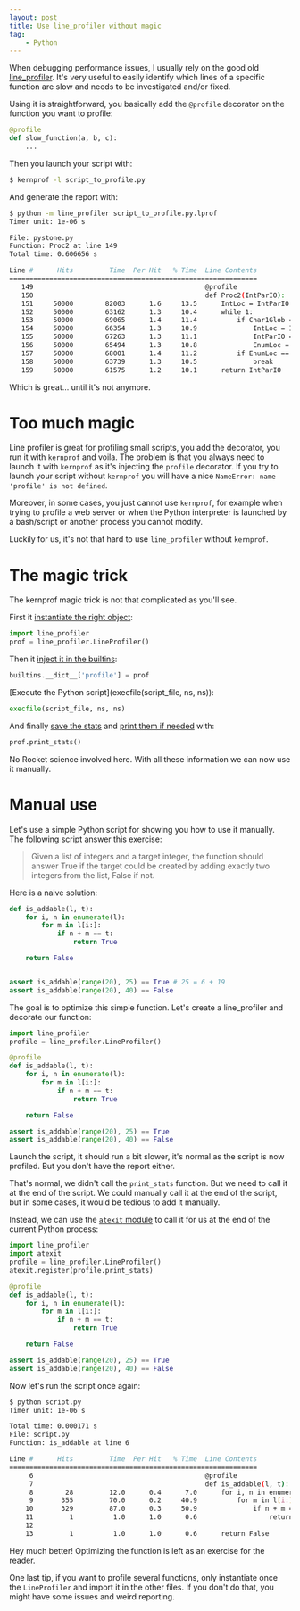 ```yaml
---
layout: post
title: Use line_profiler without magic
tag:
    - Python
---
```


When debugging performance issues, I usually rely on the good old [line_profiler](https://pypi.org/project/line_profiler/). It's very useful to easily identify which lines of a specific function are slow and needs to be investigated and/or fixed.

Using it is straightforward, you basically add the `@profile` decorator on the function you want to profile:

```python
@profile
def slow_function(a, b, c):
    ...
```

Then you launch your script with:

```bash
$ kernprof -l script_to_profile.py
```

And generate the report with:

```bash
$ python -m line_profiler script_to_profile.py.lprof
Timer unit: 1e-06 s

File: pystone.py
Function: Proc2 at line 149
Total time: 0.606656 s

Line #      Hits         Time  Per Hit   % Time  Line Contents
==============================================================
   149                                           @profile
   150                                           def Proc2(IntParIO):
   151     50000        82003      1.6     13.5      IntLoc = IntParIO + 10
   152     50000        63162      1.3     10.4      while 1:
   153     50000        69065      1.4     11.4          if Char1Glob == 'A':
   154     50000        66354      1.3     10.9              IntLoc = IntLoc - 1
   155     50000        67263      1.3     11.1              IntParIO = IntLoc - IntGlob
   156     50000        65494      1.3     10.8              EnumLoc = Ident1
   157     50000        68001      1.4     11.2          if EnumLoc == Ident1:
   158     50000        63739      1.3     10.5              break
   159     50000        61575      1.2     10.1      return IntParIO
```

Which is great... until it's not anymore.

# Too much magic

Line profiler is great for profiling small scripts, you add the decorator, you run it with `kernprof` and voila. The problem is that you always need to launch it with `kernprof` as it's injecting the `profile` decorator. If you try to launch your script without `kernprof` you will have a nice `NameError: name 'profile' is not defined`.

Moreover, in some cases, you just cannot use `kernprof`, for example when trying to profile a web server or when the Python interpreter is launched by a bash/script or another process you cannot modify.

Luckily for us, it's not that hard to use `line_profiler` without `kernprof`.

# The magic trick

The kernprof magic trick is not that complicated as you'll see.

First it [instantiate the right object](https://github.com/rkern/line_profiler/blob/df8dfc88049effeac5fb77830bc9456052ea5c33/kernprof.py#L198-L199):

```python
import line_profiler
prof = line_profiler.LineProfiler()
```

Then it [inject it in the builtins](https://github.com/rkern/line_profiler/blob/df8dfc88049effeac5fb77830bc9456052ea5c33/kernprof.py#L208):

```python
builtins.__dict__['profile'] = prof
```

[Execute the Python script](execfile(script_file, ns, ns)):

```python
execfile(script_file, ns, ns)
```

And finally [save the stats](https://github.com/rkern/line_profiler/blob/df8dfc88049effeac5fb77830bc9456052ea5c33/kernprof.py#L228) and [print them if needed](https://github.com/rkern/line_profiler/blob/df8dfc88049effeac5fb77830bc9456052ea5c33/kernprof.py#L231) with:

```python
prof.print_stats()
```

No Rocket science involved here. With all these information we can now use it manually.

# Manual use

Let's use a simple Python script for showing you how to use it manually. The following script answer this exercise:

> Given a list of integers and a target integer, the function should answer True if the target could be created by adding exactly two integers from the list, False if not.

Here is a naive solution:


```python
def is_addable(l, t):
    for i, n in enumerate(l):
        for m in l[i:]:
            if n + m == t:
                return True

    return False


assert is_addable(range(20), 25) == True # 25 = 6 + 19
assert is_addable(range(20), 40) == False
```

The goal is to optimize this simple function. Let's create a line_profiler and decorate our function:

```python
import line_profiler
profile = line_profiler.LineProfiler()

@profile
def is_addable(l, t):
    for i, n in enumerate(l):
        for m in l[i:]:
            if n + m == t:
                return True

    return False

assert is_addable(range(20), 25) == True
assert is_addable(range(20), 40) == False
```

Launch the script, it should run a bit slower, it's normal as the script is now profiled. But you don't have the report either.

That's normal, we didn't call the `print_stats` function. But we need to call it at the end of the script. We could manually call it at the end of the script, but in some cases, it would be tedious to add it manually.

Instead, we can use the [`atexit` module](https://docs.python.org/3.7/library/atexit.html) to call it for us at the end of the current Python process:

```python
import line_profiler
import atexit
profile = line_profiler.LineProfiler()
atexit.register(profile.print_stats)

@profile
def is_addable(l, t):
    for i, n in enumerate(l):
        for m in l[i:]:
            if n + m == t:
                return True

    return False

assert is_addable(range(20), 25) == True
assert is_addable(range(20), 40) == False
```

Now let's run the script once again:

```bash
$ python script.py
Timer unit: 1e-06 s

Total time: 0.000171 s
File: script.py
Function: is_addable at line 6

Line #      Hits         Time  Per Hit   % Time  Line Contents
==============================================================
     6                                           @profile
     7                                           def is_addable(l, t):
     8        28         12.0      0.4      7.0      for i, n in enumerate(l):
     9       355         70.0      0.2     40.9          for m in l[i:]:
    10       329         87.0      0.3     50.9              if n + m == t:
    11         1          1.0      1.0      0.6                  return True
    12                                           
    13         1          1.0      1.0      0.6      return False
```

Hey much better! Optimizing the function is left as an exercise for the reader.

One last tip, if you want to profile several functions, only instantiate once the `LineProfiler` and import it in the other files. If you don't do that, you might have some issues and weird reporting.